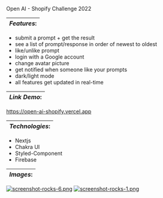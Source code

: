 Open AI - Shopify Challenge 2022

| **_Features_:** |
|---|

- submit a prompt  + get the result
- see a list of prompt/response in order of newest to oldest
- like/unlike prompt
- login with a Google account
- change avatar picture
- get notified when someone like your prompts
- dark/light mode
- all features get updated in real-time

| **_Link Demo_:** |
|---|

https://open-ai-shopify.vercel.app

| **_Technologies_:** |
|---|

- Nextjs
- Chakra UI
- Styled-Component
- Firebase

| **_Images_:** |
|---|
[![screenshot-rocks-6.png](https://i.postimg.cc/g2pQDb4H/screenshot-rocks-6.png)](https://postimg.cc/bs6myM7Z)
[![screenshot-rocks-1.png](https://i.postimg.cc/4x1bRDGP/screenshot-rocks-1.png)](https://postimg.cc/ZWCyrDCv)


